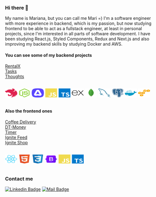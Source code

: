 ### Hi there 👋

My name is Mariana, but you can call me Mari =)
I'm a software engineer with more experience in backend, which is my passion, but now studying frontend to be able to act as a fullstack engineer, at least in personal projects, since I'm interested in all parts of software development. I have been studying React.js, Styled Components, Redux and Next.js and also improving my backend skills by studying Docker and AWS.

<!--<div align="right">
  <img height="180em" src="https://github-readme-stats.vercel.app/api/top-langs/?username=Marian4&layout=compact&langs_count=9&theme=material-palenight"/>
</div>-->

#### You can see some of my backend projects

[RentalX](https://github.com/Marian4/RentalX)<br>
[Tasks](https://github.com/Marian4/express-ts-tasks-api)<br>
[Thoughts](https://github.com/Marian4/Thoughts)<br>
<div style="display: inline_block"><br>
  <img align="center" alt="Nest" height="30" width="40" src="https://github.com/devicons/devicon/blob/master/icons/nestjs/nestjs-plain.svg">
  <img align="center" alt="Node" height="30" width="40" src= "https://github.com/devicons/devicon/blob/master/icons/nodejs/nodejs-plain.svg">
  <img align="center" alt="Adonis" height="30" width="40" src="https://github.com/devicons/devicon/blob/master/icons/adonisjs/adonisjs-original.svg">
  <img align="center" alt="Js" height="30" width="40" src="https://github.com/devicons/devicon/blob/master/icons/javascript/javascript-plain.svg">
  <img align="center" alt="Typescript" height="30" width="40" src= "https://github.com/devicons/devicon/blob/master/icons/typescript/typescript-plain.svg">
  <img align="center" alt="Express" height="30" width="40" src= "https://github.com/devicons/devicon/blob/master/icons/express/express-original.svg">
  <img align="center" alt="MongoDB" height="30" width="40" src= "https://github.com/devicons/devicon/blob/master/icons/mongodb/mongodb-original.svg">
  <img align="center" alt="MySQL" height="30" width="40" src= "https://github.com/devicons/devicon/blob/master/icons/mysql/mysql-original.svg">
  <img align="center" alt="PostSQL" height="30" width="40" src= "https://github.com/devicons/devicon/blob/master/icons/postgresql/postgresql-plain.svg">
  <img align="center" alt="Docker" height="30" width="40" src= "https://github.com/devicons/devicon/blob/master/icons/docker/docker-plain.svg">
  <img align="center" alt="AWS" height="30" width="40" src= "https://github.com/devicons/devicon/blob/master/icons/amazonwebservices/amazonwebservices-original.svg">
</div><br>

#### Also the frontend ones

[Coffee Delivery](https://github.com/Marian4/coffee-delivery)<br>
[DT-Money](https://github.com/Marian4/DT-Money)<br>
[Timer](https://github.com/Marian4/ignite-timer)<br>
[Ignite Feed](https://github.com/Marian4/ignite-feed)<br>
[Ignite Shop](https://github.com/Marian4/ignite-shop)<br>

<div style="display: inline_block"><br>
  <img align="center" alt="React" height="30" width="40" src="https://github.com/devicons/devicon/blob/master/icons/react/react-original.svg">
  <img align="center" alt="HTML" height="30" width="40" src="https://github.com/devicons/devicon/blob/master/icons/html5/html5-original.svg">
  <img align="center" alt="CSS" height="30" width="40" src="https://github.com/devicons/devicon/blob/master/icons/css3/css3-original.svg">
  <img align="center" alt="Bootstrap" height="30" width="40" src="https://github.com/devicons/devicon/blob/master/icons/bootstrap/bootstrap-original.svg">
  <img align="center" alt="Js" height="30" width="40" src="https://github.com/devicons/devicon/blob/master/icons/javascript/javascript-plain.svg"> 
  <img align="center" alt="Typescript" height="30" width="40" src= "https://github.com/devicons/devicon/blob/master/icons/typescript/typescript-plain.svg">
</div><br>

### Contact me

[![Linkedin Badge](https://img.shields.io/badge/LinkedIn-0077B5?style=for-the-badge&logo=linkedin&logoColor=white)](https://www.linkedin.com/in/moraes-mariana/)
[![Mail Badge](https://img.shields.io/badge/Gmail-D14836?style=for-the-badge&logo=gmail&logoColor=white)](mailto:mraes.mariana.lima@gmail.com)
